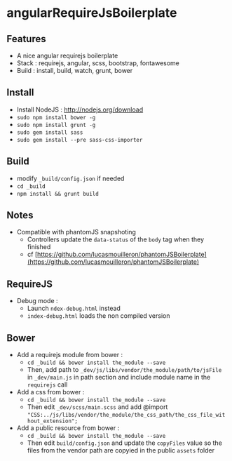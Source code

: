 angularRequireJsBoilerplate
===========================

Features
--------
- A nice angular requirejs boilerplate
- Stack : requirejs, angular, scss, bootstrap, fontawesome
- Build : install, build, watch, grunt, bower

Install
-------
- Install NodeJS : http://nodejs.org/download
- `sudo npm install bower -g`
- `sudo npm install grunt -g`
- `sudo gem install sass`
- `sudo gem install --pre sass-css-importer`

Build
-----
- modify ```_build/config.json``` if needed
- ```cd _build```
- ```npm install && grunt build```

Notes
-----
- Compatible with phantomJS snapshoting 
    - Controllers update the `data-status` of the `body` tag when they finished
    - cf [https://github.com/lucasmouilleron/phantomJSBoilerplate](https://github.com/lucasmouilleron/phantomJSBoilerplate)

RequireJS
---------
- Debug mode : 
    - Launch `ndex-debug.html` instead
    - `index-debug.html` loads the non compiled version

Bower
-----
- Add a requirejs module from bower :
    - `cd _build && bower install the_module --save`
    - Then, add path to `_dev/js/libs/vendor/the_module/path/to/jsFile` in `_dev/main.js` in path section and include module name in the `requirejs` call
- Add a css from bower : 
    - `cd _build && bower install the_module --save`
    - Then edit `_dev/scss/main.scss` and add @import `"CSS:../js/libs/vendor/the_module/the_css_path/the_css_file_without_extension";`
- Add a public resource from bower : 
    - `cd _build && bower install the_module --save`
    - Then edit `build/config.json` and update the `copyFiles` value so the files from the vendor path are copyied in the public `assets` folder